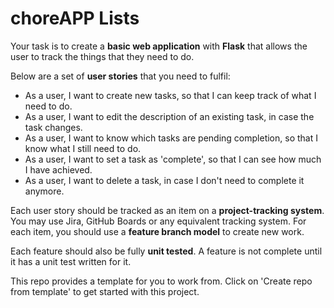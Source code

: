# choreAPP Lists

Your task is to create a **basic web application** with **Flask** that allows the user to track the things that they need to do.

Below are a set of **user stories** that you need to fulfil:

* As a user, I want to create new tasks, so that I can keep track of what I need to do.
* As a user, I want to edit the description of an existing task, in case the task changes.
* As a user, I want to know which tasks are pending completion, so that I know what I still need to do.
* As a user, I want to set a task as 'complete', so that I can see how much I have achieved.
* As a user, I want to delete a task, in case I don't need to complete it anymore.

Each user story should be tracked as an item on a **project-tracking system**. You may use Jira, GitHub Boards or any equivalent tracking system. For each item, you should use a **feature branch model** to create new work.

Each feature should also be fully **unit tested**. A feature is not complete until it has a unit test written for it.

This repo provides a template for you to work from. Click on 'Create repo from template' to get started with this project.
